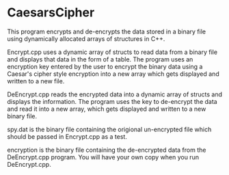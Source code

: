 # CaesarsCipher

This program encrypts and de-encrypts the data stored in a binary file using dynamically allocated arrays of structures in C++.

Encrypt.cpp uses a dynamic array of structs to read data from a binary file and displays that data in the form of a table. The program uses an encryption key entered by the user to encrypt the binary data using a Caesar's cipher style encryption into a new array which gets displayed and written to a new file.

DeEncrypt.cpp reads the encrypted data into a dynamic array of structs and displays the information. The program uses the key to de-encrypt the data and read it into a new array, which gets displayed and written to a new binary file.

spy.dat is the binary file containing the origional un-encrypted file which should be passed in Encrypt.cpp as a test.

encryption is the binary file containing the de-encrypted data from the DeEncrypt.cpp program. You will have your own copy when you run DeEncrypt.cpp.
